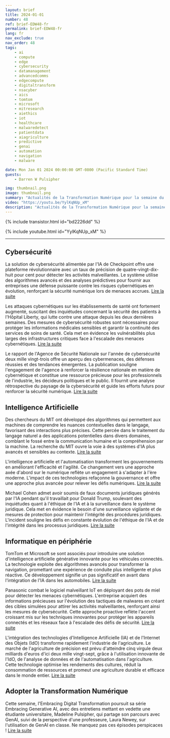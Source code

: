 ```yaml
---
layout: brief
title: 2024-01-01
number: 48
ref: brief-EDW48-fr
permalink: brief-EDW48-fr
lang: fr
nav_exclude: true
nav_order: 48
tags:
    - ai
    - compute
    - edge
    - cybersecurity
    - datamanagement
    - advancedcomms
    - edgecompute
    - digitaltransform
    - nsacyber
    - aics
    - tomtom
    - microsoft
    - mitresearch
    - aiethics
    - iot
    - healthcare
    - malwaredetect
    - patientdata
    - aiagriculture
    - predictive
    - genai
    - automation
    - navigation
    - malware

date: Mon Jan 01 2024 00:00:00 GMT-0800 (Pacific Standard Time)
guests:
    - Darren W Pulsipher

img: thumbnail.png
image: thumbnail.png
summary: "Actualités de la Transformation Numérique pour la semaine du 1er janvier 2024, couvrant la cybersécurité, l'intelligence artificielle et l'informatique en périphérie. Les sujets comprennent l'IoT et l'IA dans l'agriculture, les politiciens trompés par les hallucinations générées par l'IA, et les cyberattaques visant le secteur de la santé."
video: "https://youtu.be/YylKqNUp_xM"
description: "Actualités de la Transformation Numérique pour la semaine du 1er janvier 2024, couvrant la cybersécurité, l'intelligence artificielle et l'informatique en périphérie. Les sujets comprennent l'IoT et l'IA dans l'agriculture, les politiciens trompés par les hallucinations générées par l'IA, et les cyberattaques visant le secteur de la santé."
---
```



{% include transistor.html id="bd2226dd" %}



{% include youtube.html id="YylKqNUp_xM" %}


---

## Cybersécurité



La solution de cybersécurité alimentée par l'IA de Checkpoint offre une plateforme révolutionnaire avec un taux de précision de quatre-vingt-dix-huit pour cent pour détecter les activités malveillantes. Le système utilise des algorithmes avancés et des analyses prédictives pour fournir aux entreprises une défense puissante contre les risques cybernétiques en évolution, renforçant la sécurité numérique lors de menaces accrues. [Lire la suite](https://fortune.com/2023/12/29/ai-cybersecurity-checkpoint/)



Les attaques cybernétiques sur les établissements de santé ont fortement augmenté, suscitant des inquiétudes concernant la sécurité des patients à l'Hôpital Liberty, qui lutte contre une attaque depuis les deux dernières semaines. Des mesures de cybersécurité robustes sont nécessaires pour protéger les informations médicales sensibles et garantir la continuité des services de soins de santé. Cela met en évidence les vulnérabilités plus larges des infrastructures critiques face à l'escalade des menaces cybernétiques. [Lire la suite](https://www.kctv5.com/2023/12/30/liberty-hospital-staff-worries-patients-are-jeopardy-if-cyber-security-incident-drags/)



Le rapport de l'Agence de Sécurité Nationale sur l'année de cybersécurité deux mille vingt-trois offre un aperçu des cybermenaces, des défenses réussies et des tendances émergentes. La publication souligne l'engagement de l'agence à renforcer la résilience nationale en matière de cybernétique et constitue une ressource précieuse pour les professionnels de l'industrie, les décideurs politiques et le public. Il fournit une analyse rétrospective du paysage de la cybersécurité et guide les efforts futurs pour renforcer la sécurité numérique. [Lire la suite](https://www.nsa.gov/Press-Room/Press-Releases-Statements/Press-Release-View/Article/3621654/nsa-publishes-2023-cybersecurity-year-in-review/)

## Intelligence Artificielle



Des chercheurs du MIT ont développé des algorithmes qui permettent aux machines de comprendre les nuances contextuelles dans le langage, favorisant des interactions plus précises. Cette percée dans le traitement du langage naturel a des applications potentielles dans divers domaines, comblant le fossé entre la communication humaine et la compréhension par la machine. La recherche du MIT ouvre la voie à des systèmes d'IA plus avancés et sensibles au contexte. [Lire la suite](https://news.mit.edu/2023/leveraging-language-understand-machines-1222)



L'intelligence artificielle et l'automatisation transforment les gouvernements en améliorant l'efficacité et l'agilité. Ce changement vers une approche axée d'abord sur le numérique reflète un engagement à s'adapter à l'ère moderne. L'impact de ces technologies refaçonne la gouvernance et offre une approche plus avancée pour relever les défis numériques. [Lire la suite](https://federalnewsnetwork.com/commentary/2023/12/navigating-the-era-of-innovation-how-artificial-intelligence-and-automation-are-driving-a-digital-first-government/)



Michael Cohen admet avoir soumis de faux documents juridiques générés par l'IA pendant qu'il travaillait pour Donald Trump, soulevant des inquiétudes quant à l'éthique de l'IA et à la surveillance dans le système juridique. Cela met en évidence le besoin d'une surveillance vigilante et de mesures de protection pour maintenir l'intégrité des procédures juridiques. L'incident souligne les défis en constante évolution de l'éthique de l'IA et de l'intégrité dans les processus juridiques. [Lire la suite](https://www.nbcnews.com/politics/politics-news/michael-cohen-says-unknowingly-submitted-fake-ai-generated-legal-cases-rcna131631)

## Informatique en périphérie



TomTom et Microsoft se sont associés pour introduire une solution d'intelligence artificielle générative innovante pour les véhicules connectés. La technologie exploite des algorithmes avancés pour transformer la navigation, promettant une expérience de conduite plus intelligente et plus réactive. Ce développement signifie un pas significatif en avant dans l'intégration de l'IA dans les automobiles. [Lire la suite](https://www.iottechnews.com/news/2023/dec/19/tomtom-microsoft-unveil-generative-ai-connected-vehicles/)



Panasonic combat le logiciel malveillant IoT en déployant des pots de miel pour détecter les menaces cybernétiques. L'entreprise acquiert des informations précieuses sur l'évolution des tactiques de malwares en créant des cibles simulées pour attirer les activités malveillantes, renforçant ainsi les mesures de cybersécurité. Cette approche proactive reflète l'accent croissant mis sur les techniques innovantes pour protéger les appareils connectés et les réseaux face à l'escalade des défis de sécurité. [Lire la suite](https://www.wired.com/story/panasonic-iot-malware-honeypots/)



L'intégration des technologies d'Intelligence Artificielle (IA) et de l'Internet des Objets (IdO) transforme rapidement l'industrie de l'agriculture. Le marché de l'agriculture de précision est prévu d'atteindre cinq virgule deux milliards d'euros d'ici deux mille vingt-sept, grâce à l'utilisation innovante de l'IdO, de l'analyse de données et de l'automatisation dans l'agriculture. Cette technologie optimise les rendements des cultures, réduit la consommation de ressources et promeut une agriculture durable et efficace dans le monde entier. [Lire la suite](https://iotbusinessnews.com/2023/12/22/53545-the-precision-agriculture-market-to-reach-e-5-2-billion-worldwide-in-2027/)

## Adopter la Transformation Numérique



Cette semaine, l'Embracing Digital Transformation poursuit sa série Embracing Generative AI, avec des entretiens mettant en vedette une étudiante universitaire, Madeline Pulsipher, qui partage son parcours avec GenAI, suivi de la perspective d'une professeure, Laura Newey, sur l'utilisation de GenAI en classe. Ne manquez pas ces épisodes perspicaces ! [Lire la suite](https://www.embracingdigital.org)


